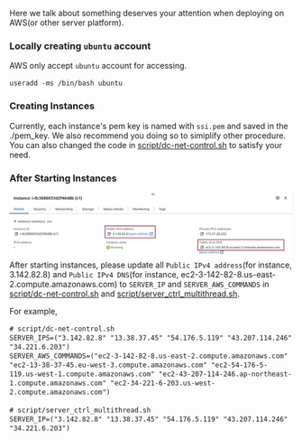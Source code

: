 Here we talk about something deserves your attention when deploying on AWS(or other server platform).

### Locally creating `ubuntu` account
AWS only accept `ubuntu` account for accessing. 
```shell
useradd -ms /bin/bash ubuntu
```
### Creating Instances
Currently, each instance's pem key is named with `ssi.pem` and saved in the ./pem_key. We also recommend you doing so to simiplify other procedure. You can also changed the code in [script/dc-net-control.sh](../../script/dc-net-control.sh) to satisfy your need.

### After Starting Instances
![AWS_instance image](../img/AWS_instance.png)
After starting instances, please update all `Public IPv4 address`(for instance, 3.142.82.8) and `Public IPv4 DNS`(for instance, ec2-3-142-82-8.us-east-2.compute.amazonaws.com) to `SERVER_IP` and `SERVER_AWS_COMMANDS` in [script/dc-net-control.sh](../../script/dc-net-control.sh) and [script/server_ctrl_multithread.sh](../../script/server_ctrl_multithread.sh).

For example,
```shell
# script/dc-net-control.sh
SERVER_IPS=("3.142.82.8" "13.38.37.45" "54.176.5.119" "43.207.114.246" "34.221.6.203")
SERVER_AWS_COMMANDS=("ec2-3-142-82-8.us-east-2.compute.amazonaws.com" "ec2-13-38-37-45.eu-west-3.compute.amazonaws.com" "ec2-54-176-5-119.us-west-1.compute.amazonaws.com" "ec2-43-207-114-246.ap-northeast-1.compute.amazonaws.com" "ec2-34-221-6-203.us-west-2.compute.amazonaws.com")

# script/server_ctrl_multithread.sh
SERVER_IP=("3.142.82.8" "13.38.37.45" "54.176.5.119" "43.207.114.246" "34.221.6.203")
```
